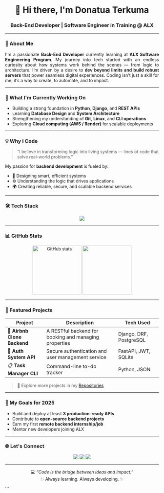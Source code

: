 
<!-- Profile Header -->
<h1 align="center">👋 Hi there, I'm Donatua Terkuma</h1>
<h3 align="center">Back-End Developer | Software Engineer in Training @ ALX</h3>

---

<!-- About Me Section -->
### 🧩 About Me

<p align="justify">
I'm a passionate <strong>Back-End Developer</strong> currently learning at <strong>ALX Software Engineering Program</strong>.  
My journey into tech started with an endless curiosity about how systems work behind the scenes — from logic to architecture.  
I’m driven by a desire to <strong>dev beyond limits and build robust servers</strong> that power seamless digital experiences.  
Coding isn’t just a skill for me; it’s a way to create, to automate, and to impact.
</p>

---

<!-- Current Focus -->
### 🔭 What I'm Currently Working On

- Building a strong foundation in **Python**, **Django**, and **REST APIs**
- Learning **Database Design** and **System Architecture**
- Strengthening my understanding of **Git**, **Linux**, and **CLI operations**
- Exploring **Cloud computing (AWS / Render)** for scalable deployments

---

<!-- Passion / Inspiration -->
### 💡 Why I Code

> “I believe in transforming logic into living systems — lines of code that solve real-world problems.”

My passion for **backend development** is fueled by:
- 🧠 Designing smart, efficient systems  
- ⚙️ Understanding the logic that drives applications  
- 🌍 Creating reliable, secure, and scalable backend services  

---

<!-- Technical Stack -->
### 🛠️ Tech Stack

<p align="center">
  <img src="https://skillicons.dev/icons?i=python,django,fastapi,flask,postgresql,mysql,sqlite,git,github,linux,bash,vscode" />
</p>

---

<!-- GitHub Stats -->
### 📊 GitHub Stats

<p align="center">
  <img src="https://github-readme-stats.vercel.app/api?username=DonnyTerk&show_icons=true&theme=tokyonight" alt="GitHub stats" height="160" />
  <img src="https://github-readme-stats.vercel.app/api/top-langs/?username=DonnyTerk&layout=compact&theme=tokyonight" height="160" />
</p>

---

<!-- Projects Showcase -->
### 🚀 Featured Projects

| Project | Description | Tech Used |
|----------|--------------|------------|
| 🏡 **Airbnb Clone Backend** | A RESTful backend for booking and managing properties | Django, DRF, PostgreSQL |
| 🔐 **Auth System API** | Secure authentication and user management service | FastAPI, JWT, SQLite |
| 📋 **Task Manager CLI** | Command-line to-do tracker | Python, JSON |

> 🧰 Explore more projects in my [Repositories](https://github.com/DonnyTerk?tab=repositories)

---

<!-- Learning Goals -->
### 🎯 My Goals for 2025

- Build and deploy at least **3 production-ready APIs**
- Contribute to **open-source backend projects**
- Earn my first **remote backend internship/job**
- Mentor new developers joining ALX

---

<!-- Connect Section -->
### 🌐 Let's Connect

<p align="center">
  <a href="https://github.com/DonnyTerk" target="_blank"><img src="https://img.shields.io/badge/GitHub-181717?style=for-the-badge&logo=github&logoColor=white"></a>
  <a href="https://www.linkedin.com/in/YOUR_LINKEDIN/" target="_blank"><img src="https://img.shields.io/badge/LinkedIn-0077B5?style=for-the-badge&logo=linkedin&logoColor=white"></a>
  <a href="mailto:ui.uxter@gmail.com" target="_blank"><img src="https://img.shields.io/badge/Email-D14836?style=for-the-badge&logo=gmail&logoColor=white"></a>
</p>

---

<!-- Fun Footer -->
<p align="center">
  💻 <i>“Code is the bridge between ideas and impact.”</i>  
  <br>✨ Always learning. Always developing. ✨
</p>
```

